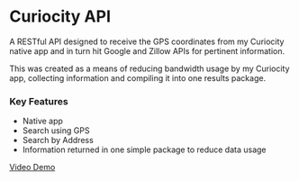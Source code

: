 # Curiocity API

A RESTful API designed to receive the GPS coordinates from my Curiocity native app and in turn hit Google and Zillow APIs for pertinent information.

This was created as a means of reducing bandwidth usage by my Curiocity app, collecting information and compiling it into one results package.

### Key Features
  * Native app
  * Search using GPS
  * Search by Address
  * Information returned in one simple package to reduce data usage

[Video Demo](https://www.youtube.com/watch?v=cxN_hplqXXk&feature=youtu.be)
